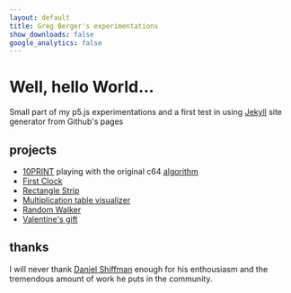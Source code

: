 ```yaml
---
layout: default
title: Greg Berger's experimentations
show_downloads: false
google_analytics: false
---
```


# Well, hello World...
Small part of my p5.js experimentations and a first test in using [Jekyll](https://jekyllrb.com/) site generator from Github's pages

## projects

* [10PRINT](10PRINT) playing with the original c64 [algorithm](https://10print.org/)
* [First Clock](clock)
* [Rectangle Strip](rectangle-strip)
* [Multiplication table visualizer](multiplication-tables-modulo)
* [Random Walker](random-walker)
* [Valentine's gift](plotter)

## thanks
I will never thank [Daniel Shiffman](http://shiffman.net) enough for his enthousiasm and the tremendous amount of work he puts in the community.
